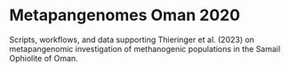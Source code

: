 # Metapangenomes Oman 2020
Scripts, workflows, and data supporting Thieringer et al. (2023) on metapangenomic investigation of methanogenic populations in the Samail Ophiolite of Oman.
